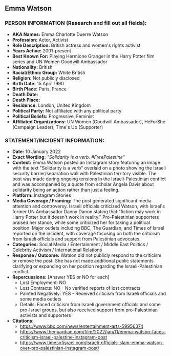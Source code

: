 ## Emma Watson

### PERSON INFORMATION (Research and fill out all fields):
- **AKA Names:** Emma Charlotte Duerre Watson
- **Profession:** Actor, Activist
- **Role Description:** British actress and women's rights activist
- **Years Active:** 2001-present
- **Best Known For:** Playing Hermione Granger in the Harry Potter film series and UN Women Goodwill Ambassador
- **Nationality:** British
- **Racial/Ethnic Group:** White British
- **Religion:** Not publicly disclosed
- **Birth Date:** 15 April 1990
- **Birth Place:** Paris, France
- **Death Date:** 
- **Death Place:** 
- **Residence:** London, United Kingdom
- **Political Party:** Not affiliated with any political party
- **Political Beliefs:** Progressive, Feminist
- **Affiliated Organizations:** UN Women (Goodwill Ambassador), HeForShe (Campaign Leader), Time's Up (Supporter)

### STATEMENT/INCIDENT INFORMATION:
- **Date:** 10 January 2022
- **Exact Wording:** *"Solidarity is a verb. #FreePalestine"*
- **Context:** Emma Watson posted an Instagram story featuring an image with the text "Solidarity is a verb" overlaid on a photo showing the Israeli security barrier/separation wall with Palestinian territory visible. The post was made during ongoing tensions in the Israeli-Palestinian conflict and was accompanied by a quote from scholar Angela Davis about solidarity being an action rather than just a feeling.
- **Platform:** Instagram Stories
- **Media Coverage / Framing:** The post generated significant media attention and controversy. Israeli officials criticized Watson, with Israel's former UN Ambassador Danny Danon stating that "fiction may work in Harry Potter but it doesn't work in reality." Pro-Palestinian supporters praised her stance, while some criticized her for taking a political position. Major outlets including BBC, The Guardian, and Times of Israel reported on the incident, with coverage focusing on both the criticism from Israeli officials and support from Palestinian advocates.
- **Categories:** Social Media / Entertainment / Middle East Politics / Celebrity Activism / International Relations
- **Response / Outcome:** Watson did not publicly respond to the criticism or remove the post. She has not made additional public statements clarifying or expanding on her position regarding the Israeli-Palestinian conflict.
- **Repercussions:** [Answer YES or NO for each]
  - Lost Employment: NO
  - Lost Contracts: NO - No verified reports of lost contracts
  - Painted Negatively: YES - Received criticism from Israeli officials and some media outlets
  - Details: Faced criticism from Israeli government officials and some pro-Israel groups, but also received support from pro-Palestinian activists and supporters
- **Citations:** 
  - https://www.bbc.com/news/entertainment-arts-59956374
  - https://www.theguardian.com/film/2022/jan/11/emma-watson-faces-criticism-israel-palestine-instagram-post
  - https://www.timesofisrael.com/israeli-officials-slam-emma-watson-over-pro-palestinian-instagram-post/